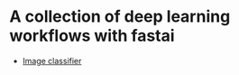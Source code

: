 # A collection of deep learning workflows with fastai

- [Image classifier](https://github.com/SirongHuang/Deep-learning-workflow/blob/master/image_classification.ipynb)
